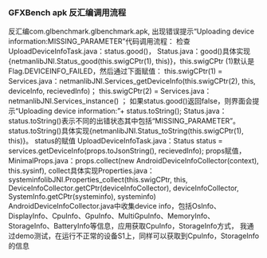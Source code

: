 ### GFXBench apk 反汇编调用流程

反汇编com.glbenchmark.glbenchmark.apk, 出现错误提示“Uploading device information:MISSING_PARAMETER”代码调用流程：
检查UploadDeviceInfoTask.java：status.good()，
Status.java：good()具体实现{netmanlibJNI.Status_good(this.swigCPtr(1), this)}，this.swigCPtr (1)默认是Flag.DEVICEINFO_FAILED，然后通过下面赋值：
this.swigCPtr(1) = Services.java：netmanlibJNI.Services_getDeviceInfo(this.swigCPtr(2), this, deviceInfo, recievedInfo)；
this.swigCPtr(2) = Services.java：netmanlibJNI.Services_instance() ；
如果status.good()返回false，则界面会提示“Uploading device information:”+ status.toString();
Status.java：status.toString()表示不同的出错状态其中包括“MISSING_PARAMETER”。
status.toString()具体实现{netmanlibJNI.Status_toString(this.swigCPtr(1), this)}。
status的赋值
UploadDeviceInfoTask.java：Status status = services.getDeviceInfo(props.toJsonString(), recievedInfo);
props赋值，MinimalProps.java：props.collect(new AndroidDeviceInfoCollector(context), this.sysinf), 
collect具体实现Properties.java：systeminfolibJNI.Properties_collect(this.swigCPtr, this, DeviceInfoCollector.getCPtr(deviceInfoCollector), deviceInfoCollector, SystemInfo.getCPtr(systeminfo), systeminfo)
AndroidDeviceInfoCollector.java中收集device info，包括OsInfo、DisplayInfo、CpuInfo、GpuInfo、MultiGpuInfo、MemoryInfo、StorageInfo、BatteryInfo等信息，应用获取CpuInfo，StorageInfo方式，
我通过demo测试，在运行不正常的设备S1上，同样可以获取到CpuInfo，StorageInfo的信息
